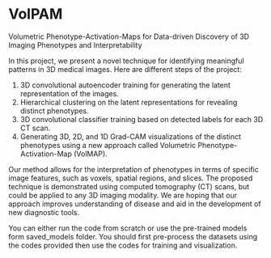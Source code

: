 # VolPAM
Volumetric Phenotype-Activation-Maps for Data-driven Discovery of 3D Imaging Phenotypes and Interpretability

In this project, we present a novel technique for identifying meaningful patterns in 3D medical images. Here are different steps of the project:

1. 3D convolutional autoencoder training for generating the latent representation of the images.
2. Hierarchical clustering on the latent representations for revealing distinct phenotypes.
3. 3D convolutional classifier training based on detected labels for each 3D CT scan.
4. Generating 3D, 2D, and 1D Grad-CAM visualizations of the distinct phenotypes using a new approach called Volumetric Phenotype-Activation-Map (VolMAP). 

Our method allows for the interpretation of phenotypes in terms of specific image features, such as voxels, spatial regions, and slices. The proposed technique is demonstrated using computed tomography (CT) scans, but could be applied to any 3D imaging modality. We are hoping that our approach improves understanding of disease and aid in the development of new diagnostic tools.

You can either run the code from scratch or use the pre-trained models form saved_models folder.
You should first pre-process the datasets using the codes provided then use the codes for training and visualization.
